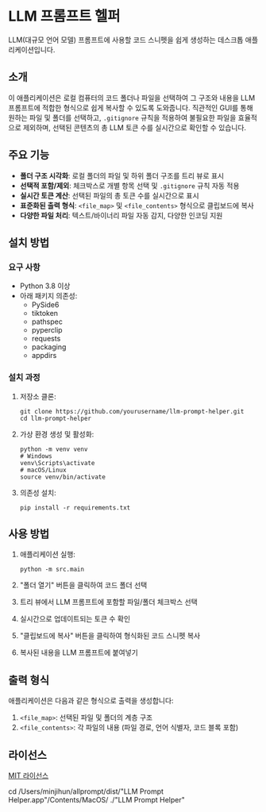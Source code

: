 # LLM 프롬프트 헬퍼

LLM(대규모 언어 모델) 프롬프트에 사용할 코드 스니펫을 쉽게 생성하는 데스크톱 애플리케이션입니다.

## 소개

이 애플리케이션은 로컬 컴퓨터의 코드 폴더나 파일을 선택하여 그 구조와 내용을 LLM 프롬프트에 적합한 형식으로 쉽게 복사할 수 있도록 도와줍니다. 직관적인 GUI를 통해 원하는 파일 및 폴더를 선택하고, `.gitignore` 규칙을 적용하여 불필요한 파일을 효율적으로 제외하며, 선택된 콘텐츠의 총 LLM 토큰 수를 실시간으로 확인할 수 있습니다.

## 주요 기능

- **폴더 구조 시각화**: 로컬 폴더의 파일 및 하위 폴더 구조를 트리 뷰로 표시
- **선택적 포함/제외**: 체크박스로 개별 항목 선택 및 `.gitignore` 규칙 자동 적용
- **실시간 토큰 계산**: 선택된 파일의 총 토큰 수를 실시간으로 표시
- **표준화된 출력 형식**: `<file_map>` 및 `<file_contents>` 형식으로 클립보드에 복사
- **다양한 파일 처리**: 텍스트/바이너리 파일 자동 감지, 다양한 인코딩 지원

## 설치 방법

### 요구 사항

- Python 3.8 이상
- 아래 패키지 의존성:
  - PySide6
  - tiktoken
  - pathspec
  - pyperclip
  - requests
  - packaging
  - appdirs

### 설치 과정

1. 저장소 클론:
   ```
   git clone https://github.com/yourusername/llm-prompt-helper.git
   cd llm-prompt-helper
   ```

2. 가상 환경 생성 및 활성화:
   ```
   python -m venv venv
   # Windows
   venv\Scripts\activate
   # macOS/Linux
   source venv/bin/activate
   ```

3. 의존성 설치:
   ```
   pip install -r requirements.txt
   ```

## 사용 방법

1. 애플리케이션 실행:
   ```
   python -m src.main
   ```

2. "폴더 열기" 버튼을 클릭하여 코드 폴더 선택
3. 트리 뷰에서 LLM 프롬프트에 포함할 파일/폴더 체크박스 선택
4. 실시간으로 업데이트되는 토큰 수 확인
5. "클립보드에 복사" 버튼을 클릭하여 형식화된 코드 스니펫 복사
6. 복사된 내용을 LLM 프롬프트에 붙여넣기

## 출력 형식

애플리케이션은 다음과 같은 형식으로 출력을 생성합니다:

1. `<file_map>`: 선택된 파일 및 폴더의 계층 구조
2. `<file_contents>`: 각 파일의 내용 (파일 경로, 언어 식별자, 코드 블록 포함)

## 라이선스

[MIT 라이선스](LICENSE) 

cd /Users/minjihun/allprompt/dist/"LLM Prompt Helper.app"/Contents/MacOS/
./"LLM Prompt Helper"